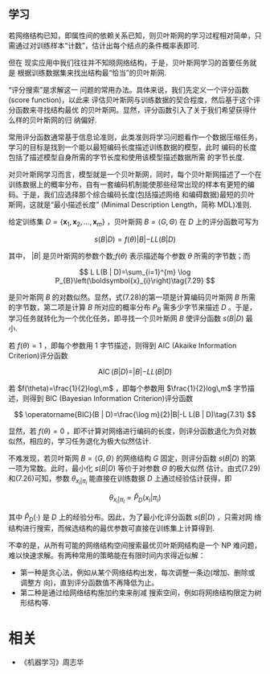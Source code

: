 

## 学习

若网络结构已知，即属性间的依赖关系已知，则贝叶斯网的学习过程相对简单，只需通过对训练样本“计数”，估计出每个结点的条件概率表即可.

但在 现实应用中我们往往并不知晓网络结构，于是，贝叶斯网学习的首要任务就是 根据训练数据集来找出结构最“恰当”的贝叶斯网.

“评分搜索”是求解这一 问题的常用办法。具体来说，我们先定义一个评分函数(score function)，以此来 评估贝叶斯网与训练数据的契合程度，然后基于这个评分函数来寻找结构最优 的贝叶斯网。显然，评分函数引入了关于我们希望获得什么样的贝叶斯网的归 纳偏好.

常用评分函数通常基于信息论准则，此类准则将学习问题看作一个数据压缩任务，学习的目标是找到一个能以最短编码长度描述训练数据的模型，此时 编码的长度包括了描述模型自身所需的字节长度和使用该模型描述数据所需 的字节长度.

对贝叶斯网学习而言，模型就是一个贝叶斯网，同时，每个贝叶斯网描述了一个在训练数据上的概率分布，自有一套编码机制能使那些经常出现的样本有更短的编码。于是，我们应选择那个综合编码长度(包括描述网络 和编碍数据)最短的贝叶斯网，这就是“最小描述长度” (Minimal Description Length，简称 MDL)准则.


给定训练集 $D=\left\{\boldsymbol{x}_{1}, \boldsymbol{x}_{2}, \ldots, \boldsymbol{x}_{m}\right\}$ ，贝叶斯网 $B=\langle G, \Theta\rangle$  在 $D$ 上的评分函数可写为

$$
s(B | D)=f(\theta)|B|-L L(B | D)\tag{7.28}
$$

其中， $|B|$ 是贝叶斯网的参数个数;$f(\theta)$ 表示描述每个参数 $\theta$ 所需的字节数；而

$$
L L(B | D)=\sum_{i=1}^{m} \log P_{B}\left(\boldsymbol{x}_{i}\right)\tag{7.29}
$$

是贝叶斯网 $B$ 的对数似然。显然，式(7.28)的第一项是计算编码贝叶斯网 $B$ 所需的字节数，第二项是计算 $B$ 所对应的概率分布 $P_B$ 需多少字节来描述 $D$ 。于是，学习任务就转化为一个优化任务，即寻找一个贝叶斯网 $B$ 使评分函数 $s(B|D)$ 最小.

若 $f(\theta)=1$ ，即每个参数用 1 字节描述，则得到 AIC (Akaike Information Criterion)评分函数

$$
\operatorname{AIC}(B | D)=|B|-L L(B | D)\tag{7.30}
$$


若 $f(\theta)=\frac{1}{2}log\,m$ ，即每个参数用 $\frac{1}{2}log\,m$ 字节描述，则得到 BIC (Bayesian Information Criterion)评分函数

$$
\operatorname{BIC}(B | D)=\frac{\log m}{2}|B|-L L(B | D)\tag{7.31}
$$

显然，若 $f(\theta)=0$ ，即不计算对网络进行编码的长度，则评分函数退化为负对数似然，相应的，学习任务退化为极大似然估计.

不难发现，若贝叶斯网 $B=\langle G,\Theta\rangle$ 的网络结构 $G$ 固定，则评分函数 $s(B|D)$ 的第一项为常数。此时，最小化 $s(B|D)$ 等价于对参数 $\Theta$ 的极大似然 估计。由式(7.29)和(7.26)可知，参数 $\theta_{x_i|\pi_i}$ 能直接在训练数据 $D$ 上通过经验估计获得，即

$$
\theta_{x_{i} | \pi_{i}}=\hat{P}_{D}\left(x_{i} | \pi_{i}\right)\tag{7.32}
$$


其中 $\hat{P}_D(\cdot )$ 是 $D$ 上的经验分布。因此，为了最小化评分函数 $s(B|D)$ ，只需对网 络结构进行搜索，而候选结构的最优参数可直接在训练集上计算得到.


不幸的是，从所有可能的网络结构空间搜索最优贝叶斯网结构是一个 NP 难问题，难以快速求解。有两种常用的策略能在有限时间内求得近似解：

- 第一种是贪心法，例如从某个网络结构出发，每次调整一条边(增加、删除或调整方 向)，直到评分函数值不再降低为止。
- 第二种是通过给网络结构施加约束来削减 搜索空间，例如将网络结构限定为树形结构等.





# 相关

- 《机器学习》周志华

